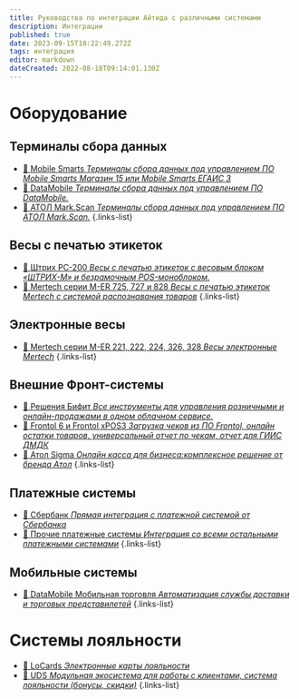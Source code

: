 ```yaml
---
title: Руководства по интеграции Айтида с различными системами
description: Интеграции
published: true
date: 2023-09-15T10:22:49.272Z
tags: интеграция
editor: markdown
dateCreated: 2022-08-18T09:14:01.130Z
---
```


# Оборудование
## Терминалы сбора данных

- [:blue_book: Mobile Smarts *Терминалы сбора данных под управлением ПО Mobile Smarts Магазин 15 или Mobile Smarts ЕГАИС 3*](/integrations/mobilesmarts)
- [:blue_book: DataMobile *Терминалы сбора данных под управлением ПО DataMobile.*](/integrations/datamobile)
- [:blue_book: АТОЛ Mark.Scan *Терминалы сбора данных под управлением ПО АТОЛ Mark.Scan.*](/integrations/markscan)
{.links-list}

## Весы с печатью этикеток
- [:blue_book: Штрих PC-200 *Весы с печатью этикеток с весовым блоком «ШТРИХ-М» и безрамочным POS-моноблоком.*](/integrations/shtrih-pc-200)
- [:blue_book: Mertech серии M-ER 725, 727 и 828 *Весы с печатью этикеток Mertech с системой распознавания товаров*](/integrations/mertech-printcsales)
{.links-list}

## Электронные весы
- [:blue_book: Mertech серии M-ER 221, 222, 224, 326, 328 *Весы электронные Mertech*](/integrations/mertech-printcsales)
{.links-list}

## Внешние Фронт-системы
- [:blue_book: Решения Бифит *Все инструменты для управления розничными и онлайн-продажами в одном облачном сервисе.*](/integrations/bifit)
- [:blue_book: Frontol 6 и Frontol xPOS3 *Загрузка чеков из ПО Frontol, онлайн остатки товаров, универсальный отчет по чекам, отчет для ГИИС ДМДК*](/integrations/frontol)
- [:blue_book: Атол Sigma *Онлайн касса для бизнеса:комплексное решение от бренда Атол*](/integrations/atolsigma)
{.links-list}

## Платежные системы
- [:blue_book: Сбербанк *Прямая интеграция с платежной системой от Сбербанка*](/integrations/paysystem-sber)
- [:blue_book: Прочие платежные системы *Интеграция со всеми остальными платежными системами*](/integrations/paysystem-all)
{.links-list}

## Мобильные системы
- [:blue_book: DataMobile Мобильная торговля *Автоматизация службы доставки и торговых представилетей*](/integrations/dmtrade)
{.links-list}

# Системы лояльности
- [:blue_book: LoCards *Электронные карты лояльности*](/integrations/locards)
- [:blue_book: UDS *Модульная экосистема для работы с клиентами, система лояльности (бонусы, скидки)*](/integrations/uds)
{.links-list}